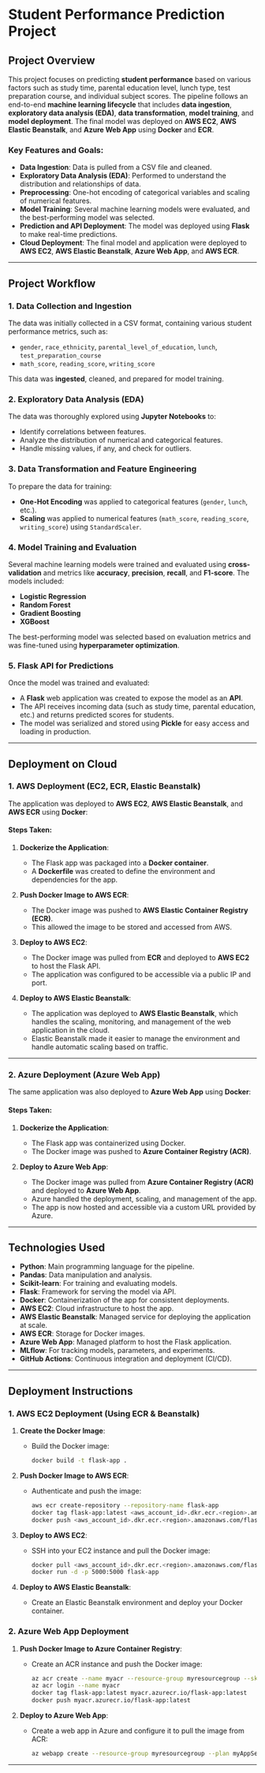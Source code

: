 # Student Performance Prediction Project

## Project Overview

This project focuses on predicting **student performance** based on various factors such as study time, parental education level, lunch type, test preparation course, and individual subject scores. The pipeline follows an end-to-end **machine learning lifecycle** that includes **data ingestion**, **exploratory data analysis (EDA)**, **data transformation**, **model training**, and **model deployment**. The final model was deployed on **AWS EC2**, **AWS Elastic Beanstalk**, and **Azure Web App** using **Docker** and **ECR**.

### **Key Features and Goals:**

- **Data Ingestion**: Data is pulled from a CSV file and cleaned.
- **Exploratory Data Analysis (EDA)**: Performed to understand the distribution and relationships of data.
- **Preprocessing**: One-hot encoding of categorical variables and scaling of numerical features.
- **Model Training**: Several machine learning models were evaluated, and the best-performing model was selected.
- **Prediction and API Deployment**: The model was deployed using **Flask** to make real-time predictions.
- **Cloud Deployment**: The final model and application were deployed to **AWS EC2**, **AWS Elastic Beanstalk**, **Azure Web App**, and **AWS ECR**.

---

## **Project Workflow**

### 1. **Data Collection and Ingestion**

The data was initially collected in a CSV format, containing various student performance metrics, such as:
- `gender`, `race_ethnicity`, `parental_level_of_education`, `lunch`, `test_preparation_course`
- `math_score`, `reading_score`, `writing_score`

This data was **ingested**, cleaned, and prepared for model training.

### 2. **Exploratory Data Analysis (EDA)**

The data was thoroughly explored using **Jupyter Notebooks** to:
- Identify correlations between features.
- Analyze the distribution of numerical and categorical features.
- Handle missing values, if any, and check for outliers.

### 3. **Data Transformation and Feature Engineering**

To prepare the data for training:
- **One-Hot Encoding** was applied to categorical features (`gender`, `lunch`, etc.).
- **Scaling** was applied to numerical features (`math_score`, `reading_score`, `writing_score`) using `StandardScaler`.

### 4. **Model Training and Evaluation**

Several machine learning models were trained and evaluated using **cross-validation** and metrics like **accuracy**, **precision**, **recall**, and **F1-score**. The models included:
- **Logistic Regression**
- **Random Forest**
- **Gradient Boosting**
- **XGBoost**

The best-performing model was selected based on evaluation metrics and was fine-tuned using **hyperparameter optimization**.

### 5. **Flask API for Predictions**

Once the model was trained and evaluated:
- A **Flask** web application was created to expose the model as an **API**.
- The API receives incoming data (such as study time, parental education, etc.) and returns predicted scores for students.
- The model was serialized and stored using **Pickle** for easy access and loading in production.

---

## **Deployment on Cloud**

### 1. **AWS Deployment (EC2, ECR, Elastic Beanstalk)**

The application was deployed to **AWS EC2**, **AWS Elastic Beanstalk**, and **AWS ECR** using **Docker**:

#### **Steps Taken**:
1. **Dockerize the Application**:
   - The Flask app was packaged into a **Docker container**.
   - A **Dockerfile** was created to define the environment and dependencies for the app.
   
2. **Push Docker Image to AWS ECR**:
   - The Docker image was pushed to **AWS Elastic Container Registry (ECR)**.
   - This allowed the image to be stored and accessed from AWS.

3. **Deploy to AWS EC2**:
   - The Docker image was pulled from **ECR** and deployed to **AWS EC2** to host the Flask API.
   - The application was configured to be accessible via a public IP and port.

4. **Deploy to AWS Elastic Beanstalk**:
   - The application was deployed to **AWS Elastic Beanstalk**, which handles the scaling, monitoring, and management of the web application in the cloud.
   - Elastic Beanstalk made it easier to manage the environment and handle automatic scaling based on traffic.

---

### 2. **Azure Deployment (Azure Web App)**

The same application was also deployed to **Azure Web App** using **Docker**:

#### **Steps Taken**:
1. **Dockerize the Application**:
   - The Flask app was containerized using Docker.
   - The Docker image was pushed to **Azure Container Registry (ACR)**.

2. **Deploy to Azure Web App**:
   - The Docker image was pulled from **Azure Container Registry (ACR)** and deployed to **Azure Web App**.
   - Azure handled the deployment, scaling, and management of the app.
   - The app is now hosted and accessible via a custom URL provided by Azure.

---

## **Technologies Used**

- **Python**: Main programming language for the pipeline.
- **Pandas**: Data manipulation and analysis.
- **Scikit-learn**: For training and evaluating models.
- **Flask**: Framework for serving the model via API.
- **Docker**: Containerization of the app for consistent deployments.
- **AWS EC2**: Cloud infrastructure to host the app.
- **AWS Elastic Beanstalk**: Managed service for deploying the application at scale.
- **AWS ECR**: Storage for Docker images.
- **Azure Web App**: Managed platform to host the Flask application.
- **MLflow**: For tracking models, parameters, and experiments.
- **GitHub Actions**: Continuous integration and deployment (CI/CD).

---

## **Deployment Instructions**

### 1. **AWS EC2 Deployment (Using ECR & Beanstalk)**

1. **Create the Docker Image**:
   - Build the Docker image:
     ```bash
     docker build -t flask-app .
     ```

2. **Push Docker Image to AWS ECR**:
   - Authenticate and push the image:
     ```bash
     aws ecr create-repository --repository-name flask-app
     docker tag flask-app:latest <aws_account_id>.dkr.ecr.<region>.amazonaws.com/flask-app:latest
     docker push <aws_account_id>.dkr.ecr.<region>.amazonaws.com/flask-app:latest
     ```

3. **Deploy to AWS EC2**:
   - SSH into your EC2 instance and pull the Docker image:
     ```bash
     docker pull <aws_account_id>.dkr.ecr.<region>.amazonaws.com/flask-app:latest
     docker run -d -p 5000:5000 flask-app
     ```

4. **Deploy to AWS Elastic Beanstalk**:
   - Create an Elastic Beanstalk environment and deploy your Docker container.

### 2. **Azure Web App Deployment**

1. **Push Docker Image to Azure Container Registry**:
   - Create an ACR instance and push the Docker image:
     ```bash
     az acr create --name myacr --resource-group myresourcegroup --sku Basic
     az acr login --name myacr
     docker tag flask-app:latest myacr.azurecr.io/flask-app:latest
     docker push myacr.azurecr.io/flask-app:latest
     ```

2. **Deploy to Azure Web App**:
   - Create a web app in Azure and configure it to pull the image from ACR:
     ```bash
     az webapp create --resource-group myresourcegroup --plan myAppServicePlan --name myflaskapp --deployment-container-image-name myacr.azurecr.io/flask-app:latest
     ```

---


